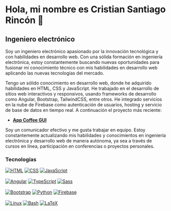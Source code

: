 # Hola, mi nombre es Cristian Santiago Rincón 👋

## Ingeniero electrónico

Soy un ingeniero electrónico apasionado por la innovación tecnológica y con habilidades en desarrollo web. Con una sólida formación en ingeniería electrónica, estoy constantemente buscando nuevas oportunidades para fusionar mi conocimiento técnico con mis habilidades en desarrollo web aplicando las nuevas tecnologías del mercado.

Tengo un sólido conocimiento en desarrollo web, donde he adquirido habilidades en HTML, CSS y JavaScript. He trabajado en el desarrollo de sitios web interactivos y responsivos, usando frameworks de desarrollo como Angular, Bootstrap, TailwindCSS, entre otros. He integrado servicios en la nube de Firebase como autenticación de usuarios, hosting y servicio de base de datos en tiempo real. A continuación el proyecto más reciente:

* [**App Coffee GUI**](https://app-coffee-gui.web.app/home)

Soy un comunicador efectivo y me gusta trabajar en equipo. Estoy constantemente actualizando mis habilidades y conocimientos en ingeniería electrónica y desarrollo web de manera autónoma, ya sea a través de cursos en línea, participación en conferencias o proyectos personales. 

### Tecnologías

[![HTML](https://img.shields.io/badge/HTML-E34F26?style=for-the-badge&logo=html5&logoColor=E34F26&labelColor=101010)]()
[![CSS](https://img.shields.io/badge/CSS-1572B6?style=for-the-badge&logo=css3&logoColor=1572B6&labelColor=101010)]()
[![JavaScript](https://img.shields.io/badge/JavaScript-f7e018?style=for-the-badge&logo=javascript&logoColor=yellow&labelColor=101010)]()
<br/>
<br/>
[![Angular](https://img.shields.io/badge/Angular-DD0031?style=for-the-badge&logo=angular&logoColor=DD0031&labelColor=101010)]()
[![TypeScript](https://img.shields.io/badge/TypeScript-2F74C0?style=for-the-badge&logo=typescript&logoColor=2F74C0&labelColor=101010)]()
[![Sass](https://img.shields.io/badge/Sass-CC6699?style=for-the-badge&logo=sass&logoColor=CC6699&labelColor=101010)]()
<br/>
<br/>
[![Bootstrap](https://img.shields.io/badge/Bootstrap-7952B3?style=for-the-badge&logo=bootstrap&logoColor=7952B3&labelColor=101010)]()
[![Python](https://img.shields.io/badge/Python-3776AB?style=for-the-badge&logo=python&logoColor=3776AB&labelColor=101010)]()
[![Firebase](https://img.shields.io/badge/firebase-FFCA28?style=for-the-badge&logo=firebase&logoColor=FFCA28&labelColor=101010)]()
<br/>
<br/>
[![Linux](https://img.shields.io/badge/Linux-FCC624?style=for-the-badge&logo=linux&logoColor=FCC624&labelColor=101010)]()
[![Bash](https://img.shields.io/badge/Bash-4EAA25?style=for-the-badge&logo=GNU%20bash&logoColor=4EAA25&labelColor=101010)]()
[![LaTeX](https://img.shields.io/badge/LaTeX-008080?style=for-the-badge&logo=latex&logoColor=008080&labelColor=101010)]()
